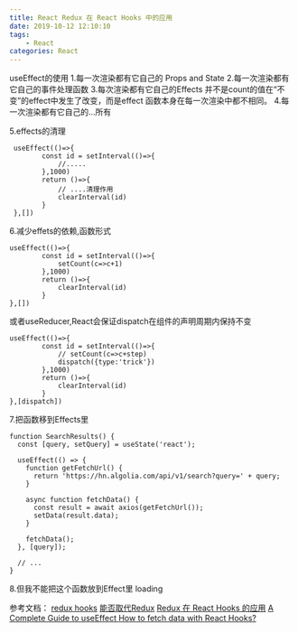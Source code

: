 ```yaml
---
title: React Redux 在 React Hooks 中的应用
date: 2019-10-12 12:10:10
tags:
    - React
categories: React
---
```


useEffect的使用
1.每一次渲染都有它自己的 Props and State
2.每一次渲染都有它自己的事件处理函数
3.每次渲染都有它自己的Effects
    并不是count的值在“不变”的effect中发生了改变，而是effect 函数本身在每一次渲染中都不相同。
4.每一次渲染都有它自己的…所有
<!-- more -->
5.effects的清理
```
 useEffect(()=>{
        const id = setInterval(()=>{
            //.....
        },1000)
        return ()=>{
            // ....清理作用
            clearInterval(id)
        }
 },[])
```
6.减少effets的依赖,函数形式
```
useEffect(()=>{
        const id = setInterval(()=>{
            setCount(c=>c+1)
        },1000)
        return ()=>{
            clearInterval(id)
        }
},[])
```

或者useReducer,React会保证dispatch在组件的声明周期内保持不变

```
useEffect(()=>{
        const id = setInterval(()=>{
            // setCount(c=>c+step)
            dispatch({type:'trick'})
        },1000)
        return ()=>{
            clearInterval(id)
        }
},[dispatch])
```
7.把函数移到Effects里
```
function SearchResults() {
  const [query, setQuery] = useState('react');

  useEffect(() => {
    function getFetchUrl() {
      return 'https://hn.algolia.com/api/v1/search?query=' + query;
    }

    async function fetchData() {
      const result = await axios(getFetchUrl());
      setData(result.data);
    }

    fetchData();
  }, [query]);

  // ...
}
```
8.但我不能把这个函数放到Effect里
loading


参考文档：
[redux hooks](https://react-redux.js.org/next/api/hooks)
[能否取代Redux](https://segmentfault.com/a/1190000020285526?utm_source=tag-newest)
[Redux 在 React Hooks 的应用](https://juejin.im/post/5d90a10ff265da5ba273b34f)
[A Complete Guide to useEffect ](https://overreacted.io/a-complete-guide-to-useeffect/)
[How to fetch data with React Hooks?](https://www.robinwieruch.de/react-hooks-fetch-data)

